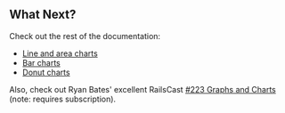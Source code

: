 ## What Next?

Check out the rest of the documentation:

- [Line and area charts](lines.html)
- [Bar charts](bars.html)
- [Donut charts](donuts.html)

Also, check out Ryan Bates' excellent RailsCast
[#223 Graphs and Charts](http://railscasts.com/episodes/223-charts-graphs-revised)
(note: requires subscription).
